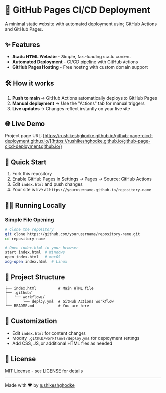 # 🚀 GitHub Pages CI/CD Deployment

A minimal static website with automated deployment using GitHub Actions and GitHub Pages.

## ✨ Features

- **Static HTML Website** - Simple, fast-loading static content
- **Automated Deployment** - CI/CD pipeline with GitHub Actions
- **GitHub Pages Hosting** - Free hosting with custom domain support

## 🛠️ How it works

1. **Push to main** → GitHub Actions automatically deploys to GitHub Pages
2. **Manual deployment** → Use the "Actions" tab for manual triggers
3. **Live updates** → Changes reflect instantly on your live site

## 🌐 Live Demo

Project page URL: [https://rushikeshghodke.github.io/github-page-cicd-deployment.github.io/](https://rushikeshghodke.github.io/github-page-cicd-deployment.github.io/)

## 🚀 Quick Start

1. Fork this repository
2. Enable GitHub Pages in Settings → Pages → Source: GitHub Actions
3. Edit `index.html` and push changes
4. Your site is live at `https://yourusername.github.io/repository-name`

## 🏃‍♂️ Running Locally

### Simple File Opening
```bash
# Clone the repository
git clone https://github.com/yourusername/repository-name.git
cd repository-name

# Open index.html in your browser
start index.html  # Windows
open index.html   # macOS
xdg-open index.html  # Linux
```

## 📁 Project Structure

```
├── index.html          # Main HTML file
├── .github/
│   └── workflows/
│       └── deploy.yml  # GitHub Actions workflow
└── README.md           # You are here
```

## 🔧 Customization

- Edit `index.html` for content changes
- Modify `.github/workflows/deploy.yml` for deployment settings
- Add CSS, JS, or additional HTML files as needed

## 📝 License

MIT License - see [LICENSE](LICENSE) for details

---

Made with ❤️ by [rushikeshghodke](https://github.com/rushikeshghodke)
